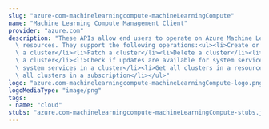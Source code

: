 ```yaml
---
slug: "azure-com-machinelearningcompute-machineLearningCompute"
name: "Machine Learning Compute Management Client"
provider: "azure.com"
description: "These APIs allow end users to operate on Azure Machine Learning Compute\
  \ resources. They support the following operations:<ul><li>Create or update a cluster</li><li>Get\
  \ a cluster</li><li>Patch a cluster</li><li>Delete a cluster</li><li>Get keys for\
  \ a cluster</li><li>Check if updates are available for system services in a cluster</li><li>Update\
  \ system services in a cluster</li><li>Get all clusters in a resource group</li><li>Get\
  \ all clusters in a subscription</li></ul>"
logo: "azure.com-machinelearningcompute-machineLearningCompute-logo.png"
logoMediaType: "image/png"
tags:
- name: "cloud"
stubs: "azure.com-machinelearningcompute-machineLearningCompute-stubs.json"
---
```

